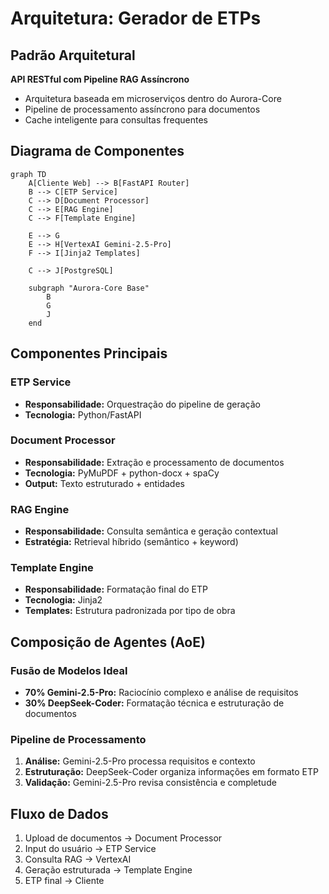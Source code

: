 # Arquitetura: Gerador de ETPs

## Padrão Arquitetural
**API RESTful com Pipeline RAG Assíncrono**
- Arquitetura baseada em microserviços dentro do Aurora-Core
- Pipeline de processamento assíncrono para documentos
- Cache inteligente para consultas frequentes

## Diagrama de Componentes

```mermaid
graph TD
    A[Cliente Web] --> B[FastAPI Router]
    B --> C[ETP Service]
    C --> D[Document Processor]
    C --> E[RAG Engine]
    C --> F[Template Engine]

    E --> G
    E --> H[VertexAI Gemini-2.5-Pro]
    F --> I[Jinja2 Templates]

    C --> J[PostgreSQL]

    subgraph "Aurora-Core Base"
        B
        G
        J
    end
```

## Componentes Principais

### ETP Service
- **Responsabilidade:** Orquestração do pipeline de geração
- **Tecnologia:** Python/FastAPI

### Document Processor
- **Responsabilidade:** Extração e processamento de documentos
- **Tecnologia:** PyMuPDF + python-docx + spaCy
- **Output:** Texto estruturado + entidades

### RAG Engine
- **Responsabilidade:** Consulta semântica e geração contextual
- **Estratégia:** Retrieval híbrido (semântico + keyword)

### Template Engine
- **Responsabilidade:** Formatação final do ETP
- **Tecnologia:** Jinja2
- **Templates:** Estrutura padronizada por tipo de obra

## Composição de Agentes (AoE)

### Fusão de Modelos Ideal
- **70% Gemini-2.5-Pro:** Raciocínio complexo e análise de requisitos
- **30% DeepSeek-Coder:** Formatação técnica e estruturação de documentos

### Pipeline de Processamento
1. **Análise:** Gemini-2.5-Pro processa requisitos e contexto
2. **Estruturação:** DeepSeek-Coder organiza informações em formato ETP
3. **Validação:** Gemini-2.5-Pro revisa consistência e completude

## Fluxo de Dados
1. Upload de documentos → Document Processor
3. Input do usuário → ETP Service
4. Consulta RAG → VertexAI
5. Geração estruturada → Template Engine
6. ETP final → Cliente
